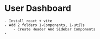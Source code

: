 # User Dashboard
    - Install react + vite
    - Add 2 folders 1-Components, 1-utils
        - Create Header And Sidebar Components
    - 